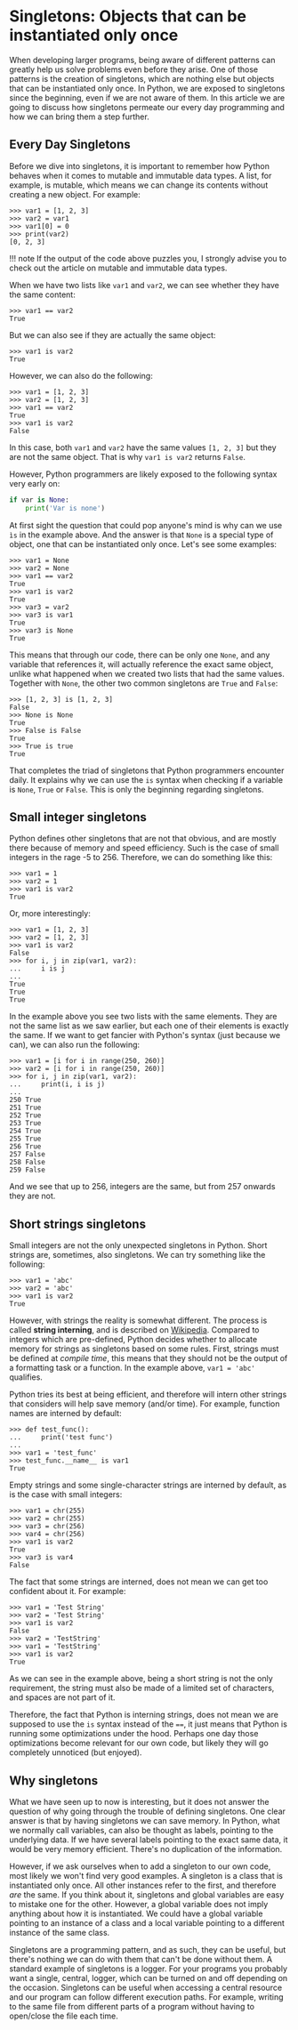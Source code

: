 # Singletons: Objects that can be instantiated only once

When developing larger programs, being aware of different patterns can greatly help us solve problems even before they arise. One of those patterns is the creation of singletons, which are nothing else but objects that can be instantiated only once. In Python, we are exposed to singletons since the beginning, even if we are not aware of them. In this article we are going to discuss how singletons permeate our every day programming and how we can bring them a step further. 

## Every Day Singletons
Before we dive into singletons, it is important to remember how Python behaves when it comes to mutable and immutable data types. A list, for example, is mutable, which means we can change its contents without creating a new object. For example:

```pycon
>>> var1 = [1, 2, 3]
>>> var2 = var1
>>> var1[0] = 0
>>> print(var2)
[0, 2, 3]
```

!!! note
    If the output of the code above puzzles you, I strongly advise you to check out the article on mutable and immutable data types. 

When we have two lists like ``var1`` and ``var2``, we can see whether they have the same content:

```pycon
>>> var1 == var2 
True
```

But we can also see if they are actually the same object:

```pycon
>>> var1 is var2
True
```

However, we can also do the following: 

```pycon
>>> var1 = [1, 2, 3]
>>> var2 = [1, 2, 3]
>>> var1 == var2
True
>>> var1 is var2
False
```

In this case, both ``var1`` and ``var2`` have the same values ``[1, 2, 3]`` but they are not the same object. That is why ``var1 is var2`` returns ``False``. 

However, Python programmers are likely exposed to the following syntax very early on:

```python
if var is None:
    print('Var is none')
```

At first sight the question that could pop anyone's mind is why can we use ``ìs`` in the example above. And the answer is that ``None`` is a special type of object, one that can be instantiated only once. Let's see some examples:

```pycon
>>> var1 = None
>>> var2 = None
>>> var1 == var2
True
>>> var1 is var2
True
>>> var3 = var2
>>> var3 is var1
True
>>> var3 is None
True
```

This means that through our code, there can be only one ``None``, and any variable that references it, will actually reference the exact same object, unlike what happened when we created two lists that had the same values. Together with ``None``, the other two common singletons are ``True`` and ``False``:

```pycon
>>> [1, 2, 3] is [1, 2, 3]
False
>>> None is None
True
>>> False is False
True
>>> True is true
True
```

That completes the triad of singletons that Python programmers encounter daily. It explains why we can use the ``is`` syntax when checking if a variable is ``None``, ``True`` or ``False``. This is only the beginning regarding singletons.

## Small integer singletons
Python defines other singletons that are not that obvious, and are mostly there because of memory and speed efficiency. Such is the case of small integers in the rage -5 to 256. Therefore, we can do something like this:

```pycon
>>> var1 = 1
>>> var2 = 1
>>> var1 is var2
True
```

Or, more interestingly:

```pycon
>>> var1 = [1, 2, 3]
>>> var2 = [1, 2, 3]
>>> var1 is var2
False
>>> for i, j in zip(var1, var2):
...     i is j
... 
True
True
True
```

In the example above you see two lists with the same elements. They are not the same list as we saw earlier, but each one of their elements is exactly the same. If we want to get fancier with Python's syntax (just because we can), we can also run the following:

```pycon
>>> var1 = [i for i in range(250, 260)]
>>> var2 = [i for i in range(250, 260)]
>>> for i, j in zip(var1, var2):
...     print(i, i is j)
... 
250 True
251 True
252 True
253 True
254 True
255 True
256 True
257 False
258 False
259 False
```

And we see that up to 256, integers are the same, but from 257 onwards they are not. 

## Short strings singletons
Small integers are not the only unexpected singletons in Python. Short strings are, sometimes, also singletons. We can try something like the following:

```pycon
>>> var1 = 'abc'
>>> var2 = 'abc'
>>> var1 is var2
True
```

However, with strings the reality is somewhat different. The process is called **string interning**, and is described on [Wikipedia](https://en.wikipedia.org/wiki/String_interning). Compared to integers which are pre-defined, Python decides whether to allocate memory for strings as singletons based on some rules. First, strings must be defined at *compile time*, this means that they should not be the output of a formatting task or a function. In the example above, ``var1 = 'abc'`` qualifies. 

Python tries its best at being efficient, and therefore will intern other strings that considers will help save memory (and/or time). For example, function names are interned by default:

```pycon
>>> def test_func():
...     print('test func')
... 
>>> var1 = 'test_func'
>>> test_func.__name__ is var1
True
```

Empty strings and some single-character strings are interned by default, as is the case with small integers:

```pycon
>>> var1 = chr(255)
>>> var2 = chr(255)
>>> var3 = chr(256)
>>> var4 = chr(256)
>>> var1 is var2
True
>>> var3 is var4
False
```

The fact that some strings are interned, does not mean we can get too confident about it. For example:

```pycon
>>> var1 = 'Test String'
>>> var2 = 'Test String'
>>> var1 is var2
False
>>> var2 = 'TestString'
>>> var1 = 'TestString'
>>> var1 is var2
True
```

As we can see in the example above, being a short string is not the only requirement, the string must also be made of a limited set of characters, and spaces are not part of it. 

Therefore, the fact that Python is interning strings, does not mean we are supposed to use the ``is`` syntax instead of the ``==``, it just means that Python is running some optimizations under the hood. Perhaps one day those optimizations become relevant for our own code, but likely they will go completely unnoticed (but enjoyed). 

## Why singletons
What we have seen up to now is interesting, but it does not answer the question of why going through the trouble of defining singletons. One clear answer is that by having singletons we can save memory. In Python, what we normally call variables, can also be thought as labels, pointing to the underlying data. If we have several labels pointing to the exact same data, it would be very memory efficient. There's no duplication of the information. 

However, if we ask ourselves when to add a singleton to our own code, most likely we won't find very good examples. A singleton is a class that is instantiated only once. All other instances refer to the first, and therefore *are* the same. If you think about it, singletons and global variables are easy to mistake one for the other. However, a global variable does not imply anything about how it is instantiated. We could have a global variable pointing to an instance of a class and a local variable pointing to a different instance of the same class. 

Singletons are a programming pattern, and as such, they can be useful, but there's nothing we can do with them that can't be done without them. A standard example of singletons is a logger. For your programs you probably want a single, central, logger, which can be turned on and off depending on the occasion. Singletons can be useful when accessing a central resource and our program can follow different execution paths. For example, writing to the same file from different parts of a program without having to open/close the file each time.  
